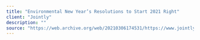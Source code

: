```yaml
---
title: "Environmental New Year’s Resolutions to Start 2021 Right"
client: "Jointly"
description: ""
source: "https://web.archive.org/web/20210306174531/https://www.jointly.earth/journal/environmental-new-years-resolutions-to-start-2021-right"
---
```


